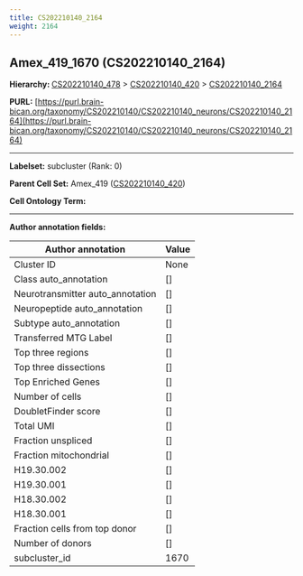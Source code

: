 ```yaml
---
title: CS202210140_2164
weight: 2164
---
```

## Amex_419_1670 (CS202210140_2164)
<b>Hierarchy: </b>
[CS202210140_478](../CS202210140_478) >
[CS202210140_420](../CS202210140_420) >
[CS202210140_2164](../CS202210140_2164)

**PURL:** [https://purl.brain-bican.org/taxonomy/CS202210140/CS202210140_neurons/CS202210140_2164](https://purl.brain-bican.org/taxonomy/CS202210140/CS202210140_neurons/CS202210140_2164)

---


**Labelset:** subcluster (Rank: 0)

**Parent Cell Set:** Amex_419 ([CS202210140_420](../CS202210140_420))



**Cell Ontology Term:** 

[MARKER GENES.]: #


---

[TRANSFERRED ANNOTATIONS.]: #


[AUTHOR ANNOTATION FIELDS.]: #


**Author annotation fields:**

| Author annotation | Value |
|-------------------|-------|
|Cluster ID|None|
|Class auto_annotation|[]|
|Neurotransmitter auto_annotation|[]|
|Neuropeptide auto_annotation|[]|
|Subtype auto_annotation|[]|
|Transferred MTG Label|[]|
|Top three regions|[]|
|Top three dissections|[]|
|Top Enriched Genes|[]|
|Number of cells|[]|
|DoubletFinder score|[]|
|Total UMI|[]|
|Fraction unspliced|[]|
|Fraction mitochondrial|[]|
|H19.30.002|[]|
|H19.30.001|[]|
|H18.30.002|[]|
|H18.30.001|[]|
|Fraction cells from top donor|[]|
|Number of donors|[]|
|subcluster_id|1670|
